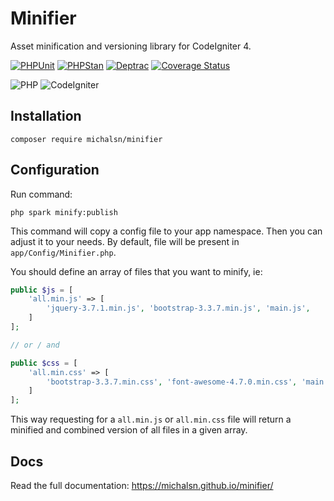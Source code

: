 # Minifier

Asset minification and versioning library for CodeIgniter 4.

[![PHPUnit](https://github.com/michalsn/minifier/actions/workflows/phpunit.yml/badge.svg)](https://github.com/michalsn/minifier/actions/workflows/phpunit.yml)
[![PHPStan](https://github.com/michalsn/minifier/actions/workflows/phpstan.yml/badge.svg)](https://github.com/michalsn/minifier/actions/workflows/phpstan.yml)
[![Deptrac](https://github.com/michalsn/minifier/actions/workflows/deptrac.yml/badge.svg)](https://github.com/michalsn/minifier/actions/workflows/deptrac.yml)
[![Coverage Status](https://coveralls.io/repos/github/michalsn/minifier/badge.svg?branch=develop)](https://coveralls.io/github/michalsn/minifier?branch=develop)

![PHP](https://img.shields.io/badge/PHP-%5E8.1-blue)
![CodeIgniter](https://img.shields.io/badge/CodeIgniter-%5E4.1-blue)

## Installation

```console
composer require michalsn/minifier
```

## Configuration

Run command:

```console
php spark minify:publish
```

This command will copy a config file to your app namespace.
Then you can adjust it to your needs. By default, file will be present in `app/Config/Minifier.php`.

You should define an array of files that you want to minify, ie:

```php
public $js = [
    'all.min.js' => [
        'jquery-3.7.1.min.js', 'bootstrap-3.3.7.min.js', 'main.js',
    ]
];

// or / and

public $css = [
    'all.min.css' => [
        'bootstrap-3.3.7.min.css', 'font-awesome-4.7.0.min.css', 'main.css',
    ]
];
```

This way requesting for a `all.min.js` or `all.min.css` file will return a minified and combined version of all files in a given array.

## Docs

Read the full documentation: https://michalsn.github.io/minifier/

